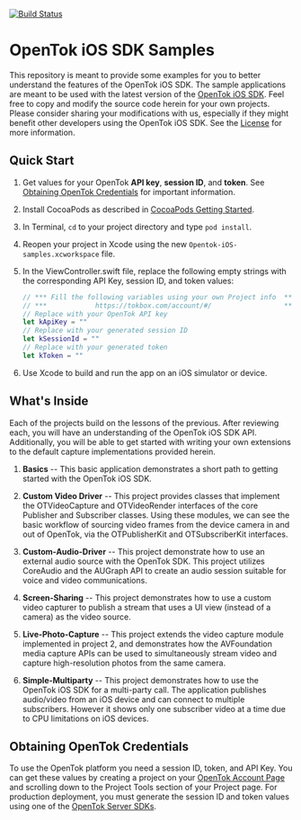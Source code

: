 [![Build Status](https://travis-ci.org/opentok/opentok-ios-sdk-samples-swift.svg?branch=master)](https://travis-ci.org/opentok/opentok-ios-sdk-samples-swift)

OpenTok iOS SDK Samples
=======================

This repository is meant to provide some examples for you to better understand
the features of the OpenTok iOS SDK. The sample applications are meant to be
used with the latest version of the
[OpenTok iOS SDK](https://tokbox.com/developer/sdks/ios/). Feel free to copy and
modify the source code herein for your own projects. Please consider sharing
your modifications with us, especially if they might benefit other developers
using the OpenTok iOS SDK. See the [License](LICENSE) for more information.
 
Quick Start
-----------

 1. Get values for your OpenTok **API key**, **session ID**, and **token**.
    See [Obtaining OpenTok Credentials](#obtaining-opentok-credentials)
    for important information.
 
 1. Install CocoaPods as described in [CocoaPods Getting Started](https://guides.cocoapods.org/using/getting-started.html#getting-started).
 
 1. In Terminal, `cd` to your project directory and type `pod install`.
 
 1. Reopen your project in Xcode using the new `Opentok-iOS-samples.xcworkspace` file.
 
 1. In the ViewController.swift file, replace the following empty strings
    with the corresponding API Key, session ID, and token values:
 
     ```swift
     // *** Fill the following variables using your own Project info  ***
     // ***            https://tokbox.com/account/#/                  ***
     // Replace with your OpenTok API key
     let kApiKey = ""
     // Replace with your generated session ID
     let kSessionId = ""
     // Replace with your generated token
     let kToken = ""
     ```
 
 1. Use Xcode to build and run the app on an iOS simulator or device.

What's Inside
-------------

Each of the projects build on the lessons of the previous. After reviewing
each, you will have an understanding of the OpenTok iOS SDK API. Additionally,
you will be able to get started with writing your own extensions to the default
capture implementations provided herein.

1.	**Basics** -- This basic application demonstrates a short path to
	getting started with the OpenTok iOS SDK.

2.	**Custom Video Driver** -- This project provides classes that implement
	the OTVideoCapture and OTVideoRender interfaces of the core Publisher and
	Subscriber classes. Using these modules, we can see the basic workflow of
	sourcing video frames from the device camera in and out of OpenTok, via the
	OTPublisherKit and OTSubscriberKit interfaces.

3. **Custom-Audio-Driver** -- This project demonstrate how to use an external audio
	source with the OpenTok SDK. This project utilizes CoreAudio and the AUGraph API
	to create an audio session suitable for voice and video communications.

4. **Screen-Sharing** -- This project demonstrates how to use a custom video capturer
	to publish a stream that uses a UI view (instead of a camera) as the video source.

5. **Live-Photo-Capture** -- This project extends the video capture module implemented
	in project 2, and demonstrates how the AVFoundation media capture APIs can be used to
	simultaneously stream video and capture high-resolution photos from the same camera.

6. **Simple-Multiparty** -- This project demonstrates how to use the OpenTok iOS SDK
	for a multi-party call. The application publishes audio/video from an iOS device and 
	can connect to multiple subscribers. However it shows only one subscriber video at a 
	time due to CPU limitations on iOS devices.
	
## Obtaining OpenTok Credentials

To use the OpenTok platform you need a session ID, token, and API Key.
You can get these values by creating a project on your [OpenTok Account
Page](https://tokbox.com/account/) and scrolling down to the Project Tools
section of your Project page. For production deployment, you must generate the
session ID and token values using one of the [OpenTok Server
SDKs](https://tokbox.com/developer/sdks/server/).
